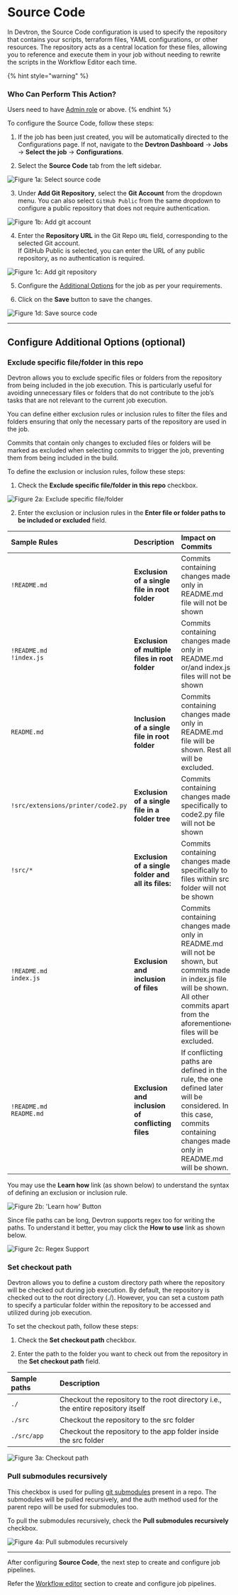 # Source Code

In Devtron, the Source Code configuration is used to specify the repository that contains your scripts, terraform files, YAML configurations, or other resources. The repository acts as a central location for these files, allowing you to reference and execute them in your job without needing to rewrite the scripts in the Workflow Editor each time.

{% hint style="warning" %}
### Who Can Perform This Action?
Users need to have [Admin role](../global-configurations/authorization/user-access.md#role-based-access-levels) or above.
{% endhint %}

To configure the Source Code, follow these steps:

1. If the job has been just created, you will be automatically directed to the Configurations page. If not, navigate to the **Devtron Dashboard** → **Jobs** → **Select the job** → **Configurations**.

2. Select the **Source Code** tab from the left sidebar.

 ![Figure 1a: Select source code](https://devtron-public-asset.s3.us-east-2.amazonaws.com/images/create-job/source-code.jpg)

3. Under **Add Git Repository**, select the **Git Account** from the dropdown menu. You can also select `GitHub Public` from the same dropdown to configure a public repository that does not require authentication.

 ![Figure 1b: Add git account](https://devtron-public-asset.s3.us-east-2.amazonaws.com/images/create-job/source-code-git-account.jpg)

4. Enter the **Repository URL** in the Git Repo `URL` field, corresponding to the selected Git account.<br>
If GitHub Public is selected, you can enter the URL of any public repository, as no authentication is required. 

 ![Figure 1c: Add git repository](https://devtron-public-asset.s3.us-east-2.amazonaws.com/images/create-job/source-code-repo-url.jpg)

5. Configure the [Additional Options](#configure-additional-options-optional) for the job as per your requirements.

6. Click on the **Save** button to save the changes.

 ![Figure 1d: Save source code](https://devtron-public-asset.s3.us-east-2.amazonaws.com/images/create-job/source-code-save.jpg)

---

## Configure Additional Options (optional)

### Exclude specific file/folder in this repo

Devtron allows you to exclude specific files or folders from the repository from being included in the job execution. This is particularly useful for avoiding unnecessary files or folders that do not contribute to the job’s tasks that are not relevant to the current job execution. 

You can define either exclusion rules or inclusion rules to filter the files and folders ensuring that only the necessary parts of the repository are used in the job.

Commits that contain only changes to excluded files or folders will be marked as excluded when selecting commits to trigger the job, preventing them from being included in the build.

To define the exclusion or inclusion rules, follow these steps:

1. Check the **Exclude specific file/folder in this repo** checkbox.

 ![Figure 2a: Exclude specific file/folder](https://devtron-public-asset.s3.us-east-2.amazonaws.com/images/create-job/source-code-exclude-files.jpg)

2. Enter the exclusion or inclusion rules in the **Enter file or folder paths to be included or excluded** field.

 | Sample Rules | Description | Impact on Commits |
 |:---|:---|:---|
 | `!README.md` | **Exclusion of a single file in root folder** | Commits containing changes made only in README.md file will not be shown |
 | `!README.md` <br /> `!index.js` | **Exclusion of multiple files in root folder** |  Commits containing changes made only in README.md or/and index.js files will not be shown |
 |  `README.md` | **Inclusion of a single file in root folder** | Commits containing changes made only in README.md file will be shown. Rest all will be excluded. |
 |  `!src/extensions/printer/code2.py` | **Exclusion of a single file in a folder tree** |Commits containing changes made specifically to code2.py file will not be shown |
 |  `!src/*` | **Exclusion of a single folder and all its files:** |Commits containing changes made specifically to files within src folder will not be shown |
 |  `!README.md` <br/> `index.js` | **Exclusion and inclusion of files** | Commits containing changes made only in README.md will not be shown, but commits made in index.js file will be shown. All other commits apart from the aforementioned files will be excluded. |
 |  `!README.md` <br/> `README.md` | **Exclusion and inclusion of conflicting files** | If conflicting paths are defined in the rule, the one defined later will be considered. In this case, commits containing changes made only in README.md will be shown. |


 You may use the **Learn how** link (as shown below) to understand the syntax of defining an exclusion or inclusion rule.

 ![Figure 2b: 'Learn how' Button](https://devtron-public-asset.s3.us-east-2.amazonaws.com/images/create-job/source-code-learn-how.jpg)

 Since file paths can be long, Devtron supports regex too for writing the paths. To understand it better, you may click the **How to use** link as shown below.

 ![Figure 2c: Regex Support](https://devtron-public-asset.s3.us-east-2.amazonaws.com/images/create-job/source-code-regex.jpg)


### Set checkout path

Devtron allows you to define a custom directory path where the repository will be checked out during job execution. By default, the repository is checked out to the root directory (./). However, you can set a custom path to specify a particular folder within the repository to be accessed and utilized during job execution.

To set the checkout path, follow these steps:

1. Check the **Set checkout path** checkbox.

2. Enter the path to the folder you want to check out from the repository in the **Set checkout path** field.

 |Sample paths|Description|
 |:---|:---|
 |`./`|Checkout the repository to the root directory i.e., the entire repository itself|
 |`./src`|Checkout the repository to the src folder|
 |`./src/app`|Checkout the repository to the app folder inside the src folder|

 ![Figure 3a: Checkout path](https://devtron-public-asset.s3.us-east-2.amazonaws.com/images/create-job/source-code-checkout.jpg)

### Pull submodules recursively

This checkbox is used for pulling [git submodules](https://git-scm.com/book/en/v2/Git-Tools-Submodules) present in a repo. The submodules will be pulled recursively, and the auth method used for the parent repo will be used for submodules too.

To pull the submodules recursively, check the **Pull submodules recursively** checkbox.

![Figure 4a: Pull submodules recursively](https://devtron-public-asset.s3.us-east-2.amazonaws.com/images/create-job/source-code-pull.jpg)

---

After configuring **Source Code**, the next step to create and configure job pipelines.

Refer the [Workflow editor](./workflow-editor-job.md) section to create and configure job pipelines.